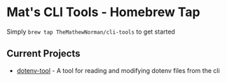 # Mat's CLI Tools - Homebrew Tap

Simply `brew tap TheMathewNorman/cli-tools` to get started

## Current Projects

- [dotenv-tool](https://github.com/TheMathewNorman/dotenv-tool) - A tool for reading and modifying dotenv files from the cli
